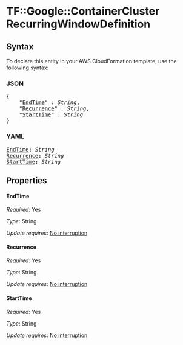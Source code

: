 # TF::Google::ContainerCluster RecurringWindowDefinition

## Syntax

To declare this entity in your AWS CloudFormation template, use the following syntax:

### JSON

<pre>
{
    "<a href="#endtime" title="EndTime">EndTime</a>" : <i>String</i>,
    "<a href="#recurrence" title="Recurrence">Recurrence</a>" : <i>String</i>,
    "<a href="#starttime" title="StartTime">StartTime</a>" : <i>String</i>
}
</pre>

### YAML

<pre>
<a href="#endtime" title="EndTime">EndTime</a>: <i>String</i>
<a href="#recurrence" title="Recurrence">Recurrence</a>: <i>String</i>
<a href="#starttime" title="StartTime">StartTime</a>: <i>String</i>
</pre>

## Properties

#### EndTime

_Required_: Yes

_Type_: String

_Update requires_: [No interruption](https://docs.aws.amazon.com/AWSCloudFormation/latest/UserGuide/using-cfn-updating-stacks-update-behaviors.html#update-no-interrupt)

#### Recurrence

_Required_: Yes

_Type_: String

_Update requires_: [No interruption](https://docs.aws.amazon.com/AWSCloudFormation/latest/UserGuide/using-cfn-updating-stacks-update-behaviors.html#update-no-interrupt)

#### StartTime

_Required_: Yes

_Type_: String

_Update requires_: [No interruption](https://docs.aws.amazon.com/AWSCloudFormation/latest/UserGuide/using-cfn-updating-stacks-update-behaviors.html#update-no-interrupt)

